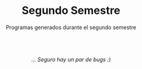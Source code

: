 <div align='center'>

# Segundo Semestre

Programas generados durante el segundo semestre



<br> <br>

###### ... Seguro hay un par de bugs :)

</div>